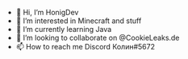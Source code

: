 - 👋 Hi, I’m HonigDev
- 👀 I’m interested in Minecraft and stuff
- 🌱 I’m currently learning Java
- 💞️ I’m looking to collaborate on @CookieLeaks.de
- 📫 How to reach me Discord Колин#5672

<!---
HonigDevxD/HonigDevxD is a ✨ special ✨ repository because its `README.md` (this file) appears on your GitHub profile.
You can click the Preview link to take a look at your changes.
--->
